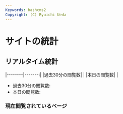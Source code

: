 ```yaml
---
Keywords: bashcms2
Copyright: (C) Ryuichi Ueda
---
```



# サイトの統計


## リアルタイム統計

|--------|-------:|
|過去30分の閲覧数| <span id="lastmin" style="font-size:200%"></span> |
|本日の閲覧数| <span id="todayvisit" style="font-size:200%"></span> |

* 過去30分の閲覧数: <span id="lastmin" style="font-size:200%"></span>
* 本日の閲覧数: <span id="todayvisit" style="font-size:200%"></span>


### 現在閲覧されているページ

<span id="lastvisit"></span>

<script>
function lastvisit(num){
    var httpReq = new XMLHttpRequest();
    httpReq.onreadystatechange = function(){
        if(httpReq.readyState != 4 || httpReq.status != 200)
            return;

        document.getElementById("lastvisit").innerHTML = httpReq.responseText;
   }
    var url = "/analyzer/lastvisit.cgi?num=" + num;
    httpReq.open("GET",url,true);
    httpReq.send(null);
}

function lastmin(min){
    var httpReq = new XMLHttpRequest();
    httpReq.onreadystatechange = function(){
        if(httpReq.readyState != 4 || httpReq.status != 200)
            return;

        document.getElementById("lastmin").innerHTML = httpReq.responseText;
   }
    var url = "/analyzer/lastmin.cgi?min=" + min;
    httpReq.open("GET",url,true);
    httpReq.send(null);
}

function todayvisit(){
    var httpReq = new XMLHttpRequest();
    httpReq.onreadystatechange = function(){
        if(httpReq.readyState != 4 || httpReq.status != 200)
            return;

        document.getElementById("todayvisit").innerHTML = httpReq.responseText;
   }
    var url = "/analyzer/todayvisit.cgi?d=" + new Date();
    httpReq.open("GET",url,true);
    httpReq.send(null);
}


lastmin(30);
lastvisit(10);
todayvisit(10);

setInterval(lastvisit, 3000, 10);
setInterval(todayvisit, 3000, 10);
setInterval(lastmin, 3000, 30);
</script>
